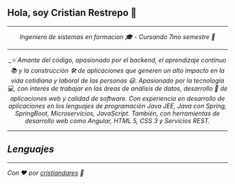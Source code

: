 ## Hola, soy Cristian Restrepo 👋
---

<center><i>Ingeniero de sistemas en formacion 🎓 - Cursando 7mo semestre 🚀<i></center><i>

---

<center><i>_⭐ Amante del código, apasionado por el backend, el aprendizaje continuo 📚 y la construcción 🛠️ de aplicaciones que generen un alto impacto en la vida cotidiana y laboral de las personas 😃. Apasionado por la tecnología 💻, con interés de trabajar en las áreas de análisis de datos, desarrollo 🔨 de aplicaciones web y calidad de software. Con experiencia en desarrollo de aplicaciones en los lenguajes de programación Java JEE, Java con Spring, SpringBoot, Microservicios, JavaScript. También, con herramientas de desarrollo web como Angular, HTML 5, CSS 3 y Servicios REST.</i></center>

---

## Lenguajes

---
Con ❤️ por [cristiandares](https://github.com/cristiandares) 🐍
